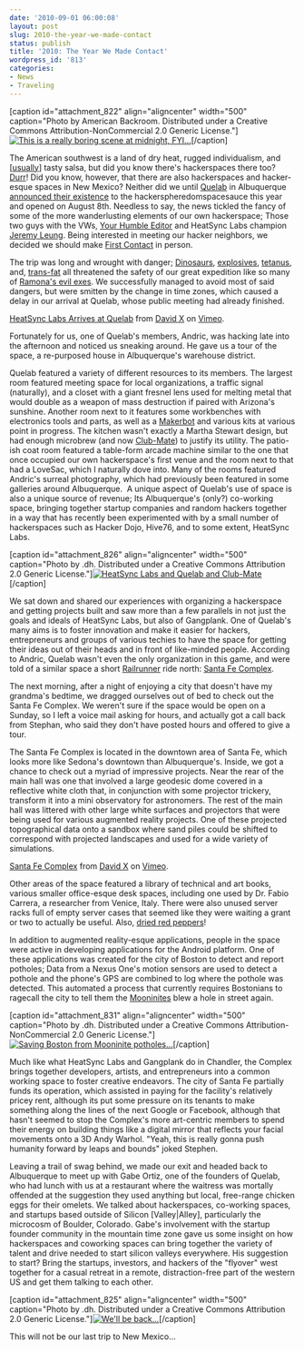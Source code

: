 ```yaml
---
date: '2010-09-01 06:00:08'
layout: post
slug: 2010-the-year-we-made-contact
status: publish
title: '2010: The Year We Made Contact'
wordpress_id: '813'
categories:
- News
- Traveling
---
```


[caption id="attachment_822" align="aligncenter" width="500" caption="Photo by American Backroom.  Distributed under a Creative Commons Attribution-NonCommercial 2.0 Generic License."][![This is a really boring scene at midnight, FYI...](http://www.heatsynclabs.org/wp-content/uploads/2010/08/4085999219_1432b6d73d.jpg)](http://www.flickr.com/photos/americanbackroom/4085999219/)[/caption]

The American southwest is a land of dry heat, rugged individualism, and [[usually](http://vimeo.com/14385078)] tasty salsa, but did you know there's hackerspaces there too?  [Durr](http://www.heatsynclabs.org)!  Did you know, however, that there are also hackerspaces and hacker-esque spaces in New Mexico?  Neither did we until [Quelab](http://www.quelab.net) in Albuquerque [announced their existence](http://vimeo.com/5648869) to the hackerspheredomspacesauce this year and opened on August 8th.  Needless to say, the news tickled the fancy of some of the more wanderlusting elements of our own hackerspace;  Those two guys with the VWs, [Your Humble Editor](http://twitter.com/huertanix) and HeatSync Labs champion [Jeremy Leung](http://twitter.com/uberschnitzel).  Being interested in meeting our hacker neighbors, we decided we should make [First Contact](http://www.imdb.com/title/tt0117731/) in person.

The trip was long and wrought with danger; [Dinosaurs](http://www.flickr.com/photos/vintageroadside/4051384715/), [explosives](http://www.flickr.com/photos/thehorror/3183178228/), [tetanus](http://www.flickr.com/photos/25968780@N03/4921432695/in/set-72157624793621072/), and, [trans-fat](http://www.yelp.com/biz/burger-king-holbrook-2) all threatened the safety of our great expedition like so many of [Ramona's evil exes](http://radiomaru.com/2010/08/13/scott-pilgrim-vs-the-world/).  We successfully managed to avoid most of said dangers, but were smitten by the change in time zones, which caused a delay in our arrival at Quelab, whose public meeting had already finished.




[HeatSync Labs Arrives at Quelab](http://vimeo.com/14413811) from [David X](http://vimeo.com/user3459809) on [Vimeo](http://vimeo.com).




Fortunately for us, one of Quelab's members, Andric, was hacking late into the afternoon and noticed us sneaking around.  He gave us a tour of the space, a re-purposed house in Albuquerque's warehouse district.





Quelab featured a variety of different resources to its members.  The largest room featured meeting space for local organizations, a traffic signal (naturally), and a closet with a giant fresnel lens used for melting metal that would double as a weapon of mass destruction if paired with Arizona's sunshine.  Another room next to it features some workbenches with electronics tools and parts, as well as a [Makerbot](http://makerbot.com/) and various kits at various point in progress.  The kitchen wasn't exactly a Martha Stewart design, but had enough microbrew (and now [Club-Mate](http://www.flickr.com/photos/25968780@N03/4922046534/in/set-72157624793663340/)) to justify its utility.  The patio-ish coat room featured a table-form arcade machine similar to the one that once occupied our own hackerspace's first venue and the room next to that had a LoveSac, which I naturally dove into.  Many of the rooms featured Andric's surreal photography, which had previously been featured in some galleries around Albuquerque.  A unique aspect of Quelab's use of space is also a unique source of revenue; Its Albuquerque's (only?) co-working space, bringing together startup companies and random hackers together in a way that has recently been experimented with by a small number of hackerspaces such as Hacker Dojo, Hive76, and to some extent, HeatSync Labs.

[caption id="attachment_826" align="aligncenter" width="500" caption="Photo by .dh.  Distributed under a Creative Commons Attribution 2.0 Generic License."][![HeatSync Labs and Quelab and Club-Mate](http://www.heatsynclabs.org/wp-content/uploads/2010/08/4921451347_6ca1758b97.jpg)](http://www.flickr.com/photos/25968780@N03/4921451347/in/set-72157624793663340/)[/caption]

We sat down and shared our experiences with organizing a hackerspace and getting projects built and saw more than a few parallels in not just the goals and ideals of HeatSync Labs, but also of Gangplank.  One of Quelab's many aims is to foster innovation and make it easier for hackers, entrepreneurs and groups of various techies to have the space for getting their ideas out of their heads and in front of like-minded people.  According to Andric, Quelab wasn't even the only organization in this game, and were told of a similar space a short [Railrunner](http://nmrailrunner.com/) ride north: [Santa Fe Complex](http://sfcomplex.org).

The next morning, after a night of enjoying a city that doesn't have my grandma's bedtime, we dragged ourselves out of bed to check out the Santa Fe Complex.  We weren't sure if the space would be open on a Sunday, so I left a voice mail asking for hours, and actually got a call back from Stephan, who said they don't have posted hours and offered to give a tour.





The Santa Fe Complex is located in the downtown area of Santa Fe, which looks more like Sedona's downtown than Albuquerque's.  Inside, we got a chance to check out a myriad of impressive projects.  Near the rear of the main hall was one that involved a large geodesic dome covered in a reflective white cloth that, in conjunction with some projector trickery, transform it into a mini observatory for astronomers.  The rest of the main hall was littered with other large white surfaces and projectors that were being used for various augmented reality projects.  One of these  projected topographical data onto a sandbox where sand piles could be shifted to correspond with projected landscapes and used for a wide variety of simulations.




[Santa Fe Complex](http://vimeo.com/14411372) from [David X](http://vimeo.com/user3459809) on [Vimeo](http://vimeo.com).




Other areas of the space featured a library of technical and art books, various smaller office-esque desk spaces, including one used by Dr. Fabio Carrera, a researcher from Venice, Italy.  There were also unused server racks full of empty server cases that seemed like they were waiting a grant or two to actually be useful.  Also, [dried red peppers](http://www.flickr.com/photos/25968780@N03/4921626765/in/set-72157624669663791/)!

In addition to augmented reality-esque applications, people in the space were active in developing applications for the Android platform.  One of these applications was created for the city of Boston to detect and report potholes; Data from a Nexus One's motion sensors are used to detect a pothole and the phone's GPS are combined to log where the pothole was detected.  This automated a process that currently requires Bostonians to ragecall the city to tell them the [Mooninites](http://en.wikipedia.org/wiki/2007_Boston_bomb_scare) blew a hole in street again.

[caption id="attachment_831" align="aligncenter" width="500" caption="Photo by .dh.  Distributed under a Creative Commons Attribution-NonCommercial 2.0 Generic License."][![Saving Boston from Mooninite potholes...](http://www.heatsynclabs.org/wp-content/uploads/2010/08/4921625901_3962b1986a.jpg)](http://www.flickr.com/photos/25968780@N03/4921625901/in/set-72157624669663791/)[/caption]

Much like what HeatSync Labs and Gangplank do in Chandler, the Complex brings together developers, artists, and entrepreneurs into a common working space to foster creative endeavors.  The city of Santa Fe partially funds its operation, which assisted in paying for the facility's relatively pricey rent, although its put some pressure on its tenants to make something along the lines of the next Google or Facebook, although that hasn't seemed to stop the Complex's more art-centric members to spend their energy on building things like a digital mirror that reflects your facial movements onto a 3D Andy Warhol. "Yeah, this is really gonna push humanity forward by leaps and bounds" joked Stephen.

Leaving a trail of swag behind, we made our exit and headed back to Albuquerque to meet up with Gabe Ortiz, one of the founders of Quelab, who had lunch with us at a restaurant where the waitress was mortally offended at the suggestion they used anything but local, free-range chicken eggs for their omelets.  We talked about hackerspaces, co-working spaces, and startups based outside of Silicon [Valley|Alley], particularly the microcosm of Boulder, Colorado.  Gabe's involvement with the startup founder community in the mountain time zone gave us some insight on how hackerspaces and coworking spaces can bring together the variety of talent and drive needed to start silicon valleys everywhere.  His suggestion to start?  Bring the startups, investors, and hackers of the "flyover" west together for a casual retreat in a remote, distraction-free part of the western US and get them talking to each other.

[caption id="attachment_825" align="aligncenter" width="500" caption="Photo by .dh.  Distributed under a Creative Commons Attribution 2.0 Generic License."][![We'll be back...](http://www.heatsynclabs.org/wp-content/uploads/2010/08/4922223406_0214f61cbf.jpg)](http://www.flickr.com/photos/25968780@N03/4922223406/in/set-72157624669663791/)[/caption]

This will not be our last trip to New Mexico…
